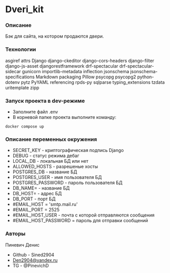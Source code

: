 # Dveri_kit

### Описание
Бэк для сайта, на котором продаются двери. 


### Технологии
asgiref
attrs
Django
django-ckeditor
django-cors-headers
django-filter
django-js-asset
djangorestframework
drf-spectacular
drf-spectacular-sidecar
gunicorn
importlib-metadata
inflection
jsonschema
jsonschema-specifications
Markdown
packaging
Pillow
psycopg
psycopg2
python-dotenv
pytz
PyYAML
referencing
rpds-py
sqlparse
typing_extensions
tzdata
uritemplate
zipp

### Запуск проекта в dev-режиме
- Заполните файл .env
- В корневой папке проекта выполните команду:
```
docker compose up 
```

### Описание переменных окружения
- SECRET_KEY - криптографическая подпись Django
- DEBUG - статус режима дебаг
- LOCAL_DB - локальная БД или нет
- ALLOWED_HOSTS - разрешеные хосты
- POSTGRES_DB - название БД
- POSTGRES_USER - имя пользователя БД
- POSTGRES_PASSWORD - пароль пользователя БД
- DB_NAME= - название БД
- DB_HOST= - адрес БД
- DB_PORT - порт БД
- #EMAIL_HOST = 'smtp.mail.ru'
- #EMAIL_PORT = 2525
- #EMAIL_HOST_USER - почта с которой отправляются сообщения
- #EMAIL_HOST_PASSWORD = пароль для отправки сообщений

### Авторы
Пиневич Денис

- Github - Sined2904
- Den2904@yandex.ru
- TG - @PinevichD
